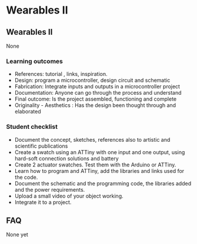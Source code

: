 # Wearables II

## Wearables II

None
### Learning outcomes

* References: tutorial , links, inspiration.
* Design: program a microcontroller, design circuit and schematic
* Fabrication: Integrate inputs and outputs in a microcontroller project
* Documentation: Anyone can go through the process and understand
* Final outcome: Is the project assembled, functioning and complete
* Originality - Aesthetics : Has the design been thought through and elaborated

### Student checklist

* Document the concept, sketches, references also to artistic and scientific publications
* Create a swatch using an ATTiny with one input and one output, using hard-soft connection solutions and battery
* Create 2 actuator swatches. Test them with the Arduino or ATTiny.
* Learn how to program and ATTiny, add the libraries and links used for the code.
* Document the schematic and the programming code, the libraries added and the power requirements.
* Upload a small video of your object working.
* Integrate it to a project.

## FAQ

None yet

